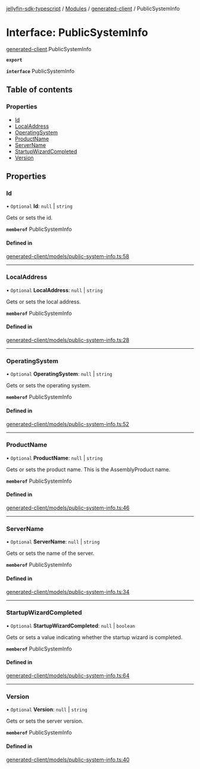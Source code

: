 [jellyfin-sdk-typescript](../README.md) / [Modules](../modules.md) / [generated-client](../modules/generated_client.md) / PublicSystemInfo

# Interface: PublicSystemInfo

[generated-client](../modules/generated_client.md).PublicSystemInfo

**`export`**

**`interface`** PublicSystemInfo

## Table of contents

### Properties

- [Id](generated_client.PublicSystemInfo.md#id)
- [LocalAddress](generated_client.PublicSystemInfo.md#localaddress)
- [OperatingSystem](generated_client.PublicSystemInfo.md#operatingsystem)
- [ProductName](generated_client.PublicSystemInfo.md#productname)
- [ServerName](generated_client.PublicSystemInfo.md#servername)
- [StartupWizardCompleted](generated_client.PublicSystemInfo.md#startupwizardcompleted)
- [Version](generated_client.PublicSystemInfo.md#version)

## Properties

### Id

• `Optional` **Id**: ``null`` \| `string`

Gets or sets the id.

**`memberof`** PublicSystemInfo

#### Defined in

[generated-client/models/public-system-info.ts:58](https://github.com/thornbill/jellyfin-sdk-typescript/blob/0f61f16/src/generated-client/models/public-system-info.ts#L58)

___

### LocalAddress

• `Optional` **LocalAddress**: ``null`` \| `string`

Gets or sets the local address.

**`memberof`** PublicSystemInfo

#### Defined in

[generated-client/models/public-system-info.ts:28](https://github.com/thornbill/jellyfin-sdk-typescript/blob/0f61f16/src/generated-client/models/public-system-info.ts#L28)

___

### OperatingSystem

• `Optional` **OperatingSystem**: ``null`` \| `string`

Gets or sets the operating system.

**`memberof`** PublicSystemInfo

#### Defined in

[generated-client/models/public-system-info.ts:52](https://github.com/thornbill/jellyfin-sdk-typescript/blob/0f61f16/src/generated-client/models/public-system-info.ts#L52)

___

### ProductName

• `Optional` **ProductName**: ``null`` \| `string`

Gets or sets the product name. This is the AssemblyProduct name.

**`memberof`** PublicSystemInfo

#### Defined in

[generated-client/models/public-system-info.ts:46](https://github.com/thornbill/jellyfin-sdk-typescript/blob/0f61f16/src/generated-client/models/public-system-info.ts#L46)

___

### ServerName

• `Optional` **ServerName**: ``null`` \| `string`

Gets or sets the name of the server.

**`memberof`** PublicSystemInfo

#### Defined in

[generated-client/models/public-system-info.ts:34](https://github.com/thornbill/jellyfin-sdk-typescript/blob/0f61f16/src/generated-client/models/public-system-info.ts#L34)

___

### StartupWizardCompleted

• `Optional` **StartupWizardCompleted**: ``null`` \| `boolean`

Gets or sets a value indicating whether the startup wizard is completed.

**`memberof`** PublicSystemInfo

#### Defined in

[generated-client/models/public-system-info.ts:64](https://github.com/thornbill/jellyfin-sdk-typescript/blob/0f61f16/src/generated-client/models/public-system-info.ts#L64)

___

### Version

• `Optional` **Version**: ``null`` \| `string`

Gets or sets the server version.

**`memberof`** PublicSystemInfo

#### Defined in

[generated-client/models/public-system-info.ts:40](https://github.com/thornbill/jellyfin-sdk-typescript/blob/0f61f16/src/generated-client/models/public-system-info.ts#L40)

